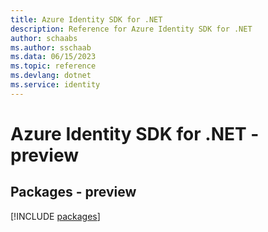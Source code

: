 ```yaml
---
title: Azure Identity SDK for .NET
description: Reference for Azure Identity SDK for .NET
author: schaabs
ms.author: sschaab
ms.data: 06/15/2023
ms.topic: reference
ms.devlang: dotnet
ms.service: identity
---
```

# Azure Identity SDK for .NET - preview
## Packages - preview
[!INCLUDE [packages](identity-index.md)]